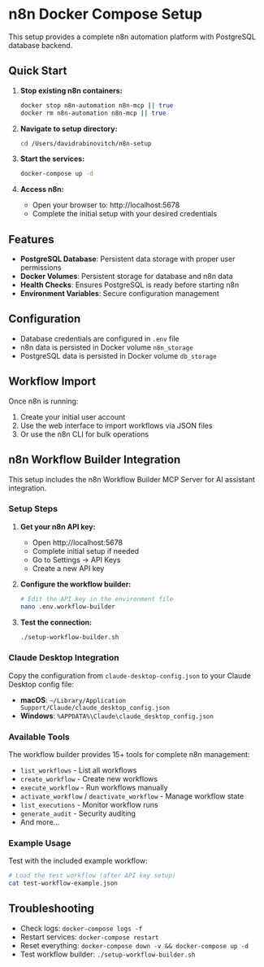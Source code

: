 # n8n Docker Compose Setup

This setup provides a complete n8n automation platform with PostgreSQL database backend.

## Quick Start

1. **Stop existing n8n containers:**
   ```bash
   docker stop n8n-automation n8n-mcp || true
   docker rm n8n-automation n8n-mcp || true
   ```

2. **Navigate to setup directory:**
   ```bash
   cd /Users/davidrabinovitch/n8n-setup
   ```

3. **Start the services:**
   ```bash
   docker-compose up -d
   ```

4. **Access n8n:**
   - Open your browser to: http://localhost:5678
   - Complete the initial setup with your desired credentials

## Features

- **PostgreSQL Database**: Persistent data storage with proper user permissions
- **Docker Volumes**: Persistent storage for database and n8n data
- **Health Checks**: Ensures PostgreSQL is ready before starting n8n
- **Environment Variables**: Secure configuration management

## Configuration

- Database credentials are configured in `.env` file
- n8n data is persisted in Docker volume `n8n_storage`
- PostgreSQL data is persisted in Docker volume `db_storage`

## Workflow Import

Once n8n is running:
1. Create your initial user account
2. Use the web interface to import workflows via JSON files
3. Or use the n8n CLI for bulk operations

## n8n Workflow Builder Integration

This setup includes the n8n Workflow Builder MCP Server for AI assistant integration.

### Setup Steps

1. **Get your n8n API key:**
   - Open http://localhost:5678
   - Complete initial setup if needed  
   - Go to Settings → API Keys
   - Create a new API key

2. **Configure the workflow builder:**
   ```bash
   # Edit the API key in the environment file
   nano .env.workflow-builder
   ```

3. **Test the connection:**
   ```bash
   ./setup-workflow-builder.sh
   ```

### Claude Desktop Integration

Copy the configuration from `claude-desktop-config.json` to your Claude Desktop config file:
- **macOS**: `~/Library/Application Support/Claude/claude_desktop_config.json`
- **Windows**: `%APPDATA%\Claude\claude_desktop_config.json`

### Available Tools

The workflow builder provides 15+ tools for complete n8n management:
- `list_workflows` - List all workflows
- `create_workflow` - Create new workflows
- `execute_workflow` - Run workflows manually
- `activate_workflow` / `deactivate_workflow` - Manage workflow state
- `list_executions` - Monitor workflow runs
- `generate_audit` - Security auditing
- And more...

### Example Usage

Test with the included example workflow:
```bash
# Load the test workflow (after API key setup)
cat test-workflow-example.json
```

## Troubleshooting

- Check logs: `docker-compose logs -f`
- Restart services: `docker-compose restart`
- Reset everything: `docker-compose down -v && docker-compose up -d`
- Test workflow builder: `./setup-workflow-builder.sh`